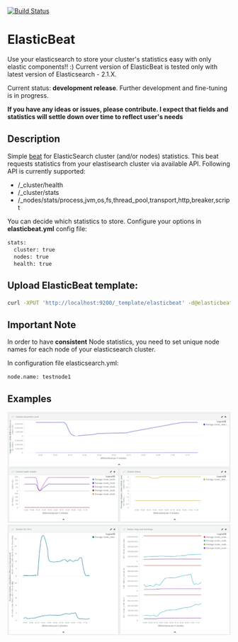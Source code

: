 [![Build Status](https://travis-ci.org/radoondas/elasticbeat.svg?branch=master)](https://travis-ci.org/radoondas/elasticbeat)

# ElasticBeat
Use your elasticsearch to store your cluster's statistics easy with only elastic components!! :)
Current version of ElasticBeat is tested only with latest version of Elasticsearch - 2.1.X.

Current status: **development release**. Further development and fine-tuning is in progress.

**If you have any ideas or issues, please contribute. I expect that fields and statistics will settle down over time to reflect user's needs**

## Description
Simple [beat](https://github.com/elastic/beats) for ElasticSearch cluster (and/or nodes) statistics. This beat requests statistics from your elastisearch cluster via available API.
Following API is currently supported:
 * /_cluster/health
 * /_cluster/stats
 * /_nodes/stats/process,jvm,os,fs,thread_pool,transport,http,breaker,script

You can decide which statistics to store. Configure your options in **elasticbeat.yml** config file:
```
stats:
  cluster: true
  nodes: true
  health: true
```

## Upload ElasticBeat template:

```bash
curl -XPUT 'http://localhost:9200/_template/elasticbeat' -d@elasticbeat.template.json
```

## Important Note
In order to have **consistent** Node statistics, you need to set unique node names for each node of your elasticsearch cluster.

In configuration file elasticsearch.yml:
```
node.name: testnode1
```

## Examples

![ElasticBeat example 1](doc/images/elasticbeat_1.png)
![ElasticBeat example 2](doc/images/elasticbeat_2.png)
